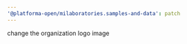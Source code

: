 ```yaml
---
'@platforma-open/milaboratories.samples-and-data': patch
---
```


change the organization logo image
